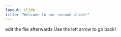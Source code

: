 ```yaml
---
layout: slide
title: "Welcome to our second slide!"
---
```

edit the file afterwards
Use the left arrow to go back!
